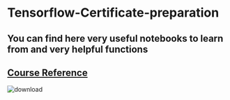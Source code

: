 # Tensorflow-Certificate-preparation

## You can find here very useful notebooks to learn from and very helpful functions

## [Course Reference](https://www.udemy.com/course/tensorflow-developer-certificate-machine-learning-zero-to-mastery/)

![download](https://user-images.githubusercontent.com/89762132/225236065-894ada30-954b-4fca-a816-46f9cc01df81.png)
